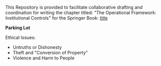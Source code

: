 This Repository is provided to facilitate collaborative drafting and coordination for writing the chapter titled: "The Operational Framework: Institutional Controls" for the Springer Book: [title](http://www.example.org/)



**Parking Lot**

Ethical Issues: 
* Untruths or Dishonesty 
* Theft and "Conversion of Property" 
* Violence and Harm to People
